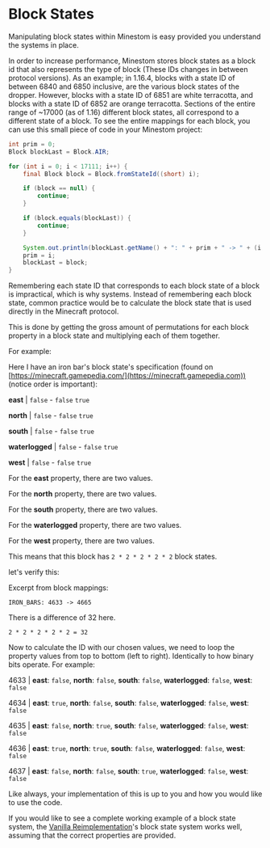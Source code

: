 # Block States

Manipulating block states within Minestom is easy provided you understand the systems in place.

In order to increase performance, Minestom stores block states as a block id that also represents the type of block (These IDs changes in between protocol versions). As an example; in 1.16.4, blocks with a state ID of between 6840 and 6850 inclusive, are the various block states of the dropper. However, blocks with a state ID of 6851 are white terracotta, and blocks with a state ID of 6852 are orange terracotta. Sections of the entire range of \~17000 (as of 1.16) different block states, all correspond to a different state of a block. To see the entire mappings for each block, you can use this small piece of code in your Minestom project:

```java
int prim = 0;
Block blockLast = Block.AIR;

for (int i = 0; i < 17111; i++) {
    final Block block = Block.fromStateId((short) i);

    if (block == null) {
        continue;
    }

    if (block.equals(blockLast)) {
        continue;
    }

    System.out.println(blockLast.getName() + ": " + prim + " -> " + (i - 1));
    prim = i;
    blockLast = block;
}
```

Remembering each state ID that corresponds to each block state of a block is impractical, which is why systems. Instead of remembering each block state, common practice would be to calculate the block state that is used directly in the Minecraft protocol.

This is done by getting the gross amount of permutations for each block property in a block state and multiplying each of them together.

For example:

Here I have an iron bar's block state's specification (found on [https://minecraft.gamepedia.com/](https://minecraft.gamepedia.com)) (notice order is important):

**east** | `false` - `false` `true`

**north** | `false` - `false` `true`

**south** | `false` - `false` `true`

**waterlogged** | `false` - `false` `true`

**west** | `false` - `false` `true`

For the **east** property, there are two values.

For the **north** property, there are two values.

For the **south** property, there are two values.

For the **waterlogged** property, there are two values.

For the **west** property, there are two values.

This means that this block has `2 * 2 * 2 * 2 * 2` block states.

let's verify this:

Excerpt from block mappings:

```
IRON_BARS: 4633 -> 4665
```

There is a difference of 32 here.

`2 * 2 * 2 * 2 * 2 = 32`

Now to calculate the ID with our chosen values, we need to loop the property values from top to bottom (left to right). Identically to how binary bits operate. For example:

4633 | **east**: `false`, **north**: `false`, **south**: `false`, **waterlogged**: `false`, **west**: `false`

4634 | **east**: `true`, **north**: `false`, **south**: `false`, **waterlogged**: `false`, **west**: `false`

4635 | **east**: `false`, **north**: `true`, **south**: `false`, **waterlogged**: `false`, **west**: `false`

4636 | **east**: `true`, **north**: `true`, **south**: `false`, **waterlogged**: `false`, **west**: `false`

4637 | **east**: `false`, **north**: `false`, **south**: `true`, **waterlogged**: `false`, **west**: `false`

Like always, your implementation of this is up to you and how you would like to use the code.

If you would like to see a complete working example of a block state system, the [Vanilla Reimplementation](https://github.com/Minestom/VanillaReimplementation/tree/master/src/main/java/net/minestom/vanilla/blocks)'s block state system works well, assuming that the correct properties are provided.
